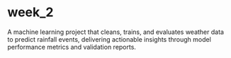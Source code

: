 # week_2
A machine learning project that cleans, trains, and evaluates weather data to predict rainfall events, delivering actionable insights through model performance metrics and validation reports.
